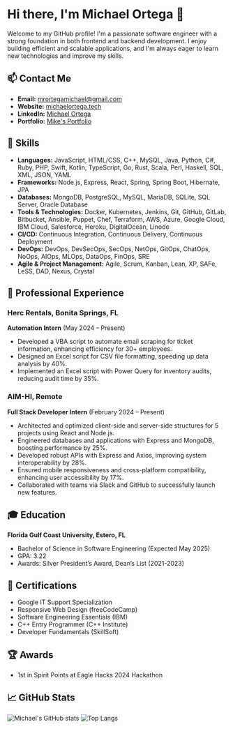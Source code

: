 # Hi there, I'm Michael Ortega 👋

Welcome to my GitHub profile! I'm a passionate software engineer with a strong foundation in both frontend and backend development. I enjoy building efficient and scalable applications, and I'm always eager to learn new technologies and improve my skills.

## 📫 Contact Me
- **Email:** [mrortegamichael@gmail.com](mailto:mrortegamichael@gmail.com)
- **Website:** [michaelortega.tech](https://michaelortega.tech)
- **LinkedIn:** [Michael Ortega](https://www.linkedin.com/in/michael-ortega-88b201222/)
- **Portfolio:** [Mike's Portfolio](https://mikeorte.github.io/Portfolio/)

## 🔧 Skills
- **Languages:** JavaScript, HTML/CSS, C++, MySQL, Java, Python, C#, Ruby, PHP, Swift, Kotlin, TypeScript, Go, Rust, Scala, Perl, Haskell, SQL, XML, JSON, YAML
- **Frameworks:** Node.js, Express, React, Spring, Spring Boot, Hibernate, JPA
- **Databases:** MongoDB, PostgreSQL, MySQL, MariaDB, SQLite, SQL Server, Oracle Database
- **Tools & Technologies:** Docker, Kubernetes, Jenkins, Git, GitHub, GitLab, Bitbucket, Ansible, Puppet, Chef, Terraform, AWS, Azure, Google Cloud, IBM Cloud, Salesforce, Heroku, DigitalOcean, Linode
- **CI/CD:** Continuous Integration, Continuous Delivery, Continuous Deployment
- **DevOps:** DevOps, DevSecOps, SecOps, NetOps, GitOps, ChatOps, NoOps, AIOps, MLOps, DataOps, FinOps, SRE
- **Agile & Project Management:** Agile, Scrum, Kanban, Lean, XP, SAFe, LeSS, DAD, Nexus, Crystal

## 💼 Professional Experience

### Herc Rentals, Bonita Springs, FL
**Automation Intern** (May 2024 – Present)
- Developed a VBA script to automate email scraping for ticket information, enhancing efficiency for 30+ employees.
- Designed an Excel script for CSV file formatting, speeding up data analysis by 40%.
- Implemented an Excel script with Power Query for inventory audits, reducing audit time by 35%.

### AIM-HI, Remote
**Full Stack Developer Intern** (February 2024 – Present)
- Architected and optimized client-side and server-side structures for 5 projects using React and Node.js.
- Engineered databases and applications with Express and MongoDB, boosting performance by 25%.
- Developed robust APIs with Express and Axios, improving system interoperability by 28%.
- Ensured mobile responsiveness and cross-platform compatibility, enhancing user accessibility by 17%.
- Collaborated with teams via Slack and GitHub to successfully launch new features.

## 🎓 Education

**Florida Gulf Coast University, Estero, FL**
- Bachelor of Science in Software Engineering (Expected May 2025)
- GPA: 3.22
- Awards: Silver President’s Award, Dean’s List (2021-2023)

## 📜 Certifications
- Google IT Support Specialization
- Responsive Web Design (freeCodeCamp)
- Software Engineering Essentials (IBM)
- C++ Entry Programmer (C++ Institute)
- Developer Fundamentals (SkillSoft)

## 🏆 Awards
- 1st in Spirit Points at Eagle Hacks 2024 Hackathon

## 📈 GitHub Stats
![Michael's GitHub stats](https://github-readme-stats.vercel.app/api?username=mikeorte&show_icons=true&theme=radical)
![Top Langs](https://github-readme-stats.vercel.app/api/top-langs/?username=mikeorte&layout=compact&theme=radical)
